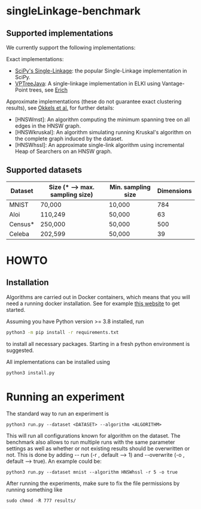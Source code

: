 # singleLinkage-benchmark

## Supported implementations

We currently support the following implementations:

Exact implementations: 
- [SciPy's Single-Linkage](https://docs.scipy.org/doc/scipy/reference/generated/scipy.cluster.hierarchy.single.html): the popular Single-Linkage implementation in SciPy.
- [VPTreeJava](https://github.com/elki-project/elki/blob/550de994d477ce25b696192f142dfc03e094fa24/elki-clustering/src/main/java/elki/clustering/hierarchical/HeapOfSearchersSingleLink.java#L143): A single-linkage implementation in ELKI using Vantage-Point trees, see [Erich](https://link.springer.com/chapter/10.1007/978-3-031-75823-2_20)

Approximate implementations (these do not guarantee exact clustering results), see [Okkels et al.]() for further details:
- [HNSWmst]: An algorithm computing the minimum spanning tree on all edges in the HNSW graph.
- [HNSWkruskal]: An algorithm simulating running Kruskal's algorithm on the complete graph induced by the dataset.
- [HNSWhssl]: An approximate single-link algorithm using incremental Heap of Searchers on an HNSW graph.

## Supported datasets

| Dataset    | Size (* --> max. sampling size)     | Min. sampling size | Dimensions |
|------------|-----------|------------|-----------|
| MNIST      | 70,000    | 10,000     | 784       |
| Aloi       | 110,249   | 50,000     | 63        |
| Census*    | 250,000   | 50,000     | 500       | 
| Celeba     | 202,599   | 50,000     | 39        |

# HOWTO 

## Installation

Algorithms are carried out in Docker containers, which means that you will need a running docker installation. See for example [this website](https://www.digitalocean.com/community/tutorial-collections/how-to-install-and-use-docker) to get started.

Assuming you have Python version >= 3.8 installed, run

```bash
python3 -m pip install -r requirements.txt 
```

to install all necessary packages. Starting in a fresh python environment is suggested. 

All implementations can be installed using
```bash
python3 install.py
```

# Running an experiment

The standard way to run an experiment is

```
python3 run.py --dataset <DATASET> --algorithm <ALGORITHM> 
```

This will run all configurations known for algorithm on the dataset. The benchmark also allows to run multiple runs with the same parameter settings as well as whether or not existing results should be overwritten or not. This is done by adding -- run <RUN NUMBER> (-r <RUN NUMBER>, default --> 1) and --overwrite <boolean> (-o <boolean>, default --> true). An example could be:

```
python3 run.py --dataset mnist --algorithm HNSWhssl -r 5 -o true
```

After running the experiments, make sure to fix the file permissions by running something like 

```
sudo chmod -R 777 results/
```

